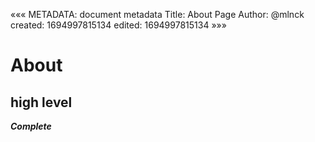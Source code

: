 «««
METADATA: document metadata
Title: About Page
Author: @mlnck
created: 1694997815134
edited: 1694997815134
»»»
<hgroup>
  <h1>About</h1>
  <h2>high level</h2>
</hgroup>

_**Complete**_
